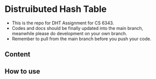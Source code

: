 # Distruibuted Hash Table
* This is the repo for DHT Assignment for CS 6343. 
* Codes and docs should be finally updated into the main branch, meanwhile please do development on your own branch.
* Remember to pull from the main branch before you push your code.
## Content
## How to use
